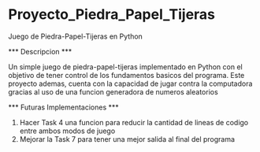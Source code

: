# Proyecto_Piedra_Papel_Tijeras
Juego de Piedra-Papel-Tijeras en Python

*** Descripcion ***

  Un simple juego de piedra-papel-tijeras implementado en Python con el objetivo de tener control de los fundamentos basicos del programa. Este proyecto ademas, cuenta con la capacidad de jugar contra la computadora gracias al uso de una funcion generadora de numeros aleatorios
  
*** Futuras Implementaciones ***

  1) Hacer Task 4 una funcion para reducir la cantidad de lineas de codigo entre ambos modos de juego
  2) Mejorar la Task 7 para tener una mejor salida al final del programa
